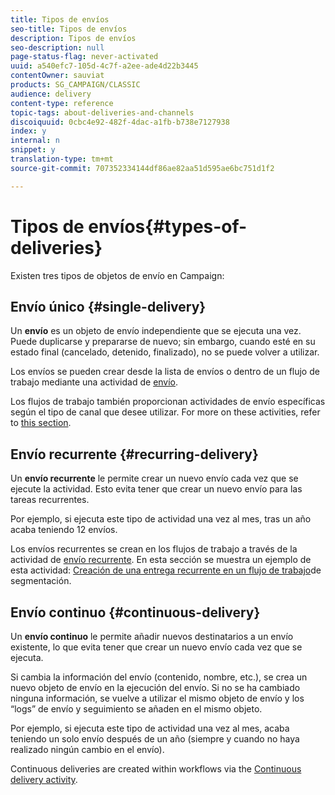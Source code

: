```yaml
---
title: Tipos de envíos
seo-title: Tipos de envíos
description: Tipos de envíos
seo-description: null
page-status-flag: never-activated
uuid: a540efc7-105d-4c7f-a2ee-ade4d22b3445
contentOwner: sauviat
products: SG_CAMPAIGN/CLASSIC
audience: delivery
content-type: reference
topic-tags: about-deliveries-and-channels
discoiquuid: 0cbc4e92-482f-4dac-a1fb-b738e7127938
index: y
internal: n
snippet: y
translation-type: tm+mt
source-git-commit: 707352334144df86ae82aa51d595ae6bc751d1f2

---
```



# Tipos de envíos{#types-of-deliveries}

Existen tres tipos de objetos de envío en Campaign:

## Envío único {#single-delivery}

Un **envío** es un objeto de envío independiente que se ejecuta una vez. Puede duplicarse y prepararse de nuevo; sin embargo, cuando esté en su estado final (cancelado, detenido, finalizado), no se puede volver a utilizar.

Los envíos se pueden crear desde la lista de envíos o dentro de un flujo de trabajo mediante una actividad de [envío](../../workflow/using/delivery.md).

Los flujos de trabajo también proporcionan actividades de envío específicas según el tipo de canal que desee utilizar. For more on these activities, refer to [this section](../../workflow/using/cross-channel-deliveries.md).

## Envío recurrente {#recurring-delivery}

Un **envío recurrente** le permite crear un nuevo envío cada vez que se ejecute la actividad. Esto evita tener que crear un nuevo envío para las tareas recurrentes.

Por ejemplo, si ejecuta este tipo de actividad una vez al mes, tras un año acaba teniendo 12 envíos.

Los envíos recurrentes se crean en los flujos de trabajo a través de la actividad de [envío recurrente](../../workflow/using/recurring-delivery.md). En esta sección se muestra un ejemplo de esta actividad: [Creación de una entrega recurrente en un flujo de trabajo](../../workflow/using/sending-a-birthday-email.md#creating-a-recurring-delivery-in-a-targeting-workflow)de segmentación.

## Envío continuo {#continuous-delivery}

Un **envío continuo** le permite añadir nuevos destinatarios a un envío existente, lo que evita tener que crear un nuevo envío cada vez que se ejecuta.

Si cambia la información del envío (contenido, nombre, etc.), se crea un nuevo objeto de envío en la ejecución del envío. Si no se ha cambiado ninguna información, se vuelve a utilizar el mismo objeto de envío y los “logs” de envío y seguimiento se añaden en el mismo objeto.

Por ejemplo, si ejecuta este tipo de actividad una vez al mes, acaba teniendo un solo envío después de un año (siempre y cuando no haya realizado ningún cambio en el envío).

Continuous deliveries are created within workflows via the [Continuous delivery activity](../../workflow/using/continuous-delivery.md).

